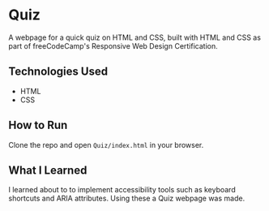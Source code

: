 # Quiz
A webpage for a quick quiz on HTML and CSS, built with HTML and CSS as part of freeCodeCamp's Responsive Web Design Certification.

## Technologies Used
- HTML
- CSS

## How to Run
Clone the repo and open `Quiz/index.html` in your browser.

## What I Learned
I learned about to to implement accessibility tools such as keyboard shortcuts and ARIA attributes. Using these a Quiz webpage was made.
